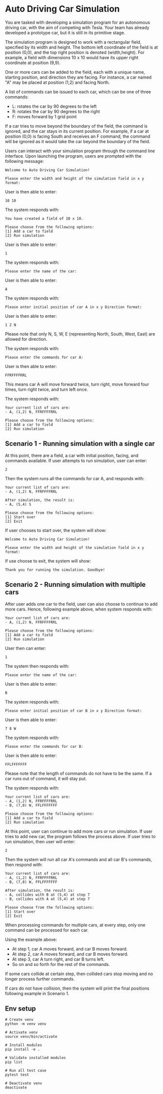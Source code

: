 # Auto Driving Car Simulation

You are tasked with developing a simulation program for an autonomous driving car, with the aim of competing with Tesla. Your team has already developed a prototype car, but it is still in its primitive stage.

The simulation program is designed to work with a rectangular field, specified by its width and height. The bottom left coordinate of the field is at position (0,0), and the top right position is denoted (width,height). For example, a field with dimensions 10 x 10 would have its upper right coordinate at position (9,9).

One or more cars can be added to the field, each with a unique name, starting position, and direction they are facing. For instance, a car named "A" may be placed at position (1,2) and facing North.

A list of commands can be issued to each car, which can be one of three commands:

- L: rotates the car by 90 degrees to the left
- R: rotates the car by 90 degrees to the right
- F: moves forward by 1 grid point

If a car tries to move beyond the boundary of the field, the command is ignored, and the car stays in its current position. For example, if a car at position (0,0) is facing South and receives an F command, the command will be ignored as it would take the car beyond the boundary of the field.

Users can interact with your simulation program through the command line interface. Upon launching the program, users are prompted with the following message:

```
Welcome to Auto Driving Car Simulation!

Please enter the width and height of the simulation field in x y format:
```

User is then able to enter:

```
10 10
```

The system responds with:

```
You have created a field of 10 x 10.

Please choose from the following options:
[1] Add a car to field
[2] Run simulation
```

User is then able to enter:

```
1
```

The system responds with:

```
Please enter the name of the car:
```

User is then able to enter:

```
A
```

The system responds with:

```
Please enter initial position of car A in x y Direction format:
```

User is then able to enter:

```
1 2 N
```

Please note that only N, S, W, E (representing North, South, West, East) are allowed for direction.

The system responds with:

```
Please enter the commands for car A:
```

User is then able to enter:

```
FFRFFFFRRL
```

This means car A will move forward twice, turn right, move forward four times, turn right twice, and turn left once.

The system responds with:

```
Your current list of cars are:
- A, (1,2) N, FFRFFFFRRL

Please choose from the following options:
[1] Add a car to field
[2] Run simulation
```

## Scenario 1 - Running simulation with a single car

At this point, there are a field, a car with initial position, facing, and commands available. If user attempts to run simulation, user can enter:

```
2
```

Then the system runs all the commands for car A, and responds with:

```
Your current list of cars are:
- A, (1,2) N, FFRFFFFRRL

After simulation, the result is:
- A, (5,4) S

Please choose from the following options:
[1] Start over
[2] Exit
```

If user chooses to start over, the system will show:

```
Welcome to Auto Driving Car Simulation!

Please enter the width and height of the simulation field in x y format:
```

If use choose to exit, the system will show:

```
Thank you for running the simulation. Goodbye!
```

## Scenario 2 - Running simulation with multiple cars

After user adds one car to the field, user can also choose to continue to add more cars. Hence, following example above, when system responds with:

```
Your current list of cars are:
- A, (1,2) N, FFRFFFFRRL

Please choose from the following options:
[1] Add a car to field
[2] Run simulation
```

User then can enter:

```
1
```

The system then responds with:

```
Please enter the name of the car:
```

User is then able to enter:

```
B
```

The system responds with:

```
Please enter initial position of car B in x y Direction format:
```

User is then able to enter:

```
7 8 W
```

The system responds with:

```
Please enter the commands for car B:
```

User is then able to enter:

```
FFLFFFFFFF
```

Please note that the length of commands do not have to be the same. If a car runs out of command, it will stay put.

The system responds with:

```
Your current list of cars are:
- A, (1,2) N, FFRFFFFRRL
- B, (7,8) W, FFLFFFFFFF

Please choose from the following options:
[1] Add a car to field
[2] Run simulation
```

At this point, user can continue to add more cars or run simulation. If user tries to add new car, the program follows the process above. If user tries to run simulation, then user will enter:

```
2
```

Then the system will run all car A's commands and all car B's commands, then respond with:

```
Your current list of cars are:
- A, (1,2) N, FFRFFFFRRL
- B, (7,8) W, FFLFFFFFFF

After simulation, the result is:
- A, collides with B at (5,4) at step 7
- B, collides with A at (5,4) at step 7

Please choose from the following options:
[1] Start over
[2] Exit
```

When processing commands for multiple cars, at every step, only one command can be processed for each car.

Using the example above:
- At step 1, car A moves forward, and car B moves forward.
- At step 2, car A moves forward, and car B moves forward.
- At step 3, car A turn right, and car B turns left.
- So on and so forth for the rest of the commands.

If some cars collide at certain step, then collided cars stop moving and no longer process further commands.

If cars do not have collision, then the system will print the final positions following example in Scenario 1.


## Env setup

```
# Create venv 
python -m venv venv

# Activate venv
source venv/bin/activate

# Install modules
pip install -e .

# Validate installed modules
pip list

# Run all test case
pytest test

# Deactivate venv
deactivate
```